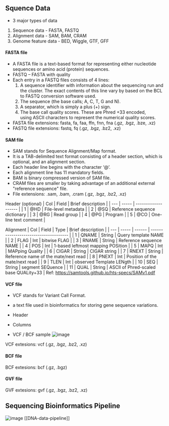 ## Squence Data
- 3 major types of data
1. Sequence data - FASTA, FASTQ
2. Alignment data - SAM, BAM, CRAM
3. Genome feature data - BED, Wiggle, GTF, GFF

#### FASTA file
- A FASTA file  is a text-based format for representing either nucleotide sequences or amino acid (protein) sequences.
- FASTQ – FASTA with quality
- Each entry in a FASTQ files consists of 4 lines:
  1. A sequence identifier with information about the sequencing run and the cluster. The exact contents of this line vary by based on the BCL to FASTQ conversion software used.
  2. The sequence (the base calls; A, C, T, G and N).
  3. A separator, which is simply a plus (+) sign.
  4. The base call quality scores. These are Phred +33 encoded, using ASCII characters to represent the numerical quality scores.
- FASTA file extensions: fasta, fa, faa, ffn, fnn, fna (.gz, .bgz, .bze, .xz)
- FASTQ file extensions: fastq, fq (.gz, .bgz, .bz2, .xz)

#### SAM file
- SAM stands for Sequence Alignment/Map format. 
- It is a TAB-delimited text format consisting of a header section, which is optional, and an alignment section.
- Each header line begins with the character ‘@’.
- Each alignment line has 11 mandatory fields.
- BAM is binary compressed version of SAM file.
- CRAM files are smaller by taking advantage of an additional external "reference sequence" file.
- File extensions: .sam, .bam, .cram (.gz, .bgz, .bz2, .xz)

Header (optional)
| Col | Field | Brief description   |
| --- | ----- | ------------------- |
| 1   | @HD   | File-level metadata |
| 2   | @SQ   | Reference sequence dictionary       |
| 3   | @RG   | Read group                    |
| 4   | @PG   | Program                    |
| 5    | @CO      |  One-line text comment                   |

Alignment
| Col | Field | Type   | Brief description                     |
| --- | ----- | ------ | ------------------------------------- |
| 1   | QNAME | String | Query template NAME                   |
| 2   | FLAG  | Int    | bitwise FLAG                          |
| 3   | RNAME | String | Reference sequence NAME               |
| 4   | POS   | Int    | 1-based leftmost mapping POSition     |
| 5   | MAPQ  | Int    | MAPping Quality                       |
| 6   | CIGAR | String | CIGAR string                          |
| 7   | RNEXT | String | Reference name of the mate/next read  |
| 8   | PNEXT | Int    | Position of the mate/next read        |
| 9   | TLEN  | Int    | observed Template LENgth              |
| 10  | SEQ   | String | segment SEQuence                      |
| 11  | QUAL  | String | ASCII of Phred-scaled base QUALity+33 |
Ref: https://samtools.github.io/hts-specs/SAMv1.pdf

#### VCF file
- VCF stands for Variant Call Format. 
- a text file used in bioinformatics for storing gene sequence variations. 
- Header
- Columns

- VCF / BCF sample
![image](Notes/Attachments/Bioinformatics/BCF_VCF_format.png)

VCF extesions: vcf  (.gz, .bgz, .bz2, .xz)

#### BCF file
BCF extesions: bcf  (.gz, .bgz)

#### GVF file
GVF extesions: gvf  (.gz, .bgz, .bz2, .xz)

## Sequencing Bioinformatics Pipeline
![image](Notes/Attachments/Bioinformatics/DNA-data-pipeline.png)
[[DNA-data-pipeline]]

